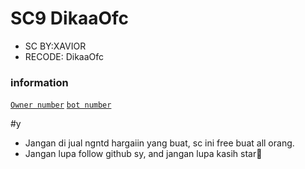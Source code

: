 # SC9 DikaaOfc
* SC BY:XAVIOR
* RECODE: DikaaOfc

### information
[`Owner number`](https://wa.me/6288223674569)
[`bot number`](https://wa.me/6283142211902)

#y
* Jangan di jual ngntd hargaiin yang buat, sc ini free buat all orang.
* Jangan lupa follow github sy, and jangan lupa kasih star🗿
